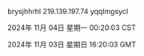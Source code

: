 brysjhhrhl 219.139.197.74 yqqlmgsycl

2024年 11月 04日 星期一 00:20:03 CST

2024年 11月 03日 星期日 16:20:03 GMT
